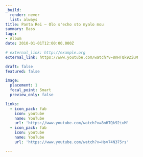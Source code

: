```yaml
---
_build:
  render: never
  list: always
title: Panta Rei – Olo s'echo sto myalo mou
summary: Bass
tags:
- Album
date: 2010-01-01T12:00:00.000Z

# external_link: http://example.org
external_link: https://www.youtube.com/watch?v=8nHTQk92iuM 

draft: false
featured: false

image:
  placement: 1
  focal_point: Smart
  preview_only: false

links:
  - icon_pack: fab
    icon: youtube
    name: YouTube
    url: 'https://www.youtube.com/watch?v=8nHTQk92iuM'
  - icon_pack: fab
    icon: youtube
    name: YouTube
    url: 'https://www.youtube.com/watch?v=Hsv74N375rs'

---
```


